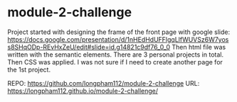 # module-2-challenge

Project started with designing the frame of the front page with google slide: https://docs.google.com/presentation/d/1nHEdHdUFFlgqLlfWUVSz6W7yoss8SHqODp-REvHxZeU/edit#slide=id.g14821c9df76_0_0
Then html file was written with the semantic elements. There are 3 personal projects in total.
Then CSS was applied.
I was not sure if I need to create another page for the 1st project.

REPO: https://github.com/longpham112/module-2-challenge
URL: https://longpham112.github.io/module-2-challenge/
